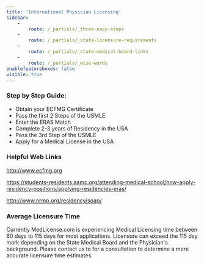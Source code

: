 ```yaml
---
title: 'International Physician Licensing'
sidebar:
    -
        route: /_partials/_three-easy-steps
    -
        route: /_partials/_state-licensure-requirements
    -
        route: /_partials/_state-medical-board-links
    -
        route: /_partials/_wise-words
enablefeatureboxes: false
visible: true
---
```


<h3 id="mcetoc_1cdpptb3e2">Step by Step Guide:</h3>
<ul>
<li>Obtain your ECFMG Certificate</li>
<li>Pass the first 2 Steps of the USMLE</li>
<li>Enter the ERAS Match</li>
<li>Complete 2-3 years of Residency in the USA</li>
<li>Pass the 3rd Step of the USMLE</li>
<li>Apply for a Medical License in the USA</li>
</ul>
<h3 id="mcetoc_1cdpprnmp1">Helpful Web Links</h3>
<p><a href="https://www.ecfmg.org/">http://www.ecfmg.org</a></p>
<p><a href="https://students-residents.aamc.org/applying-residency/applying-residencies-eras/">https://students-residents.aamc.org/attending-medical-school/how-apply-residency-positions/applying-residencies-eras/</a></p>
<p><a href="http://www.nrmp.org/soap-applicants-video/">http://www.nrmp.org/residency/soap/</a></p>
<h3 id="mcetoc_1cdpq8vi30">Average Licensure Time</h3>
<p>Currently MedLicense.com is experiencing Medical Licensing time between 60 days to 115 days for most applications. Licensure can exceed the 115 day mark depending on the State Medical Board and the Physician's background. Please contact us to for a consultation to determine a more accurate licensure time estimates.</p>
<p>&nbsp;</p>